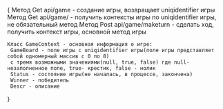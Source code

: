 ﻿{
	Метод Get api/game - создание игры, возвращает uniqidentifier игры
	Метод Get api/game/<uniqidentifier> - получить контексты игры по uniqidentifier игры, не обязательный метод
	Метод Post api/game/maketurn - сделать ход, получить контекст игры, основной метод игры

	Класс GameContext - основная информация о игре:
	 GameBoard - поле игры с uniqidentifier игры(поле игры представляет собой одномерный массив с 0 по 8)
	 с тремя возможными значениями(null, true, false) где null- незаполненное поле, true- крестик, false - нолик
	 Status - состояние игры(не началась, в процессе, закончена)
	 Winner - победитель
	 Descr - описание


}
